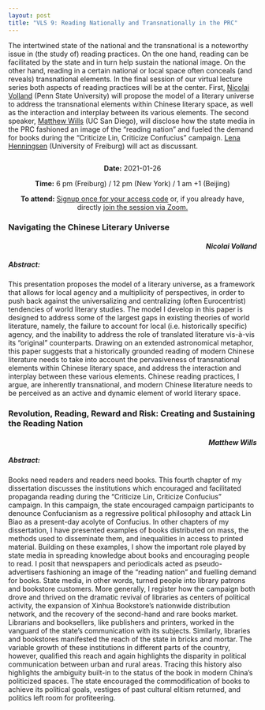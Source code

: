 ```yaml
---
layout: post
title: "VLS 9: Reading Nationally and Transnationally in the PRC"
---
```

<!-- General section for session -->
<div class="row">
    <div class="6u 12u$(small)">
    <!-- Include speaker and discussants with links to institutional pages -->
        <p>
            The intertwined state of the national and the transnational is a noteworthy issue in (the study of) reading practices. On the one hand, reading can be facilitated by the state and in turn help sustain the national image. On the other hand, reading in a certain national or local space often conceals (and reveals) transnational elements. In the final session of our virtual lecture series both aspects of reading practices will be at the center. First, <a href="https://complit.la.psu.edu/people/nmv10">Nicolai Volland</a> (Penn State University) will propose the model of a literary universe to address the transnational elements within Chinese literary space, as well as the interaction and interplay between its various elements. The second speaker, <a href="https://www.academicconnections.ucsd.edu/instructors/mwills.html">Matthew Wills</a> (UC San Diego), will disclose how the state media in the PRC fashioned an image of the “reading nation” and fueled the demand for books during the “Criticize Lin, Criticize Confucius” campaign. <a href="https://www.sinologie.uni-freiburg.de/Mitarbeiterinnen/professorinnen/henningsen">Lena Henningsen</a> (University of Freiburg) will act as discussant.
        </p>
    </div>
    <div class="6u 12u$(small)">
        <span class="image fit"><img src="{{ site.baseurl }}/assets/images/vls9pic.jpg" alt=""/></span>
    </div>
</div>
<!-- Date and Signup Box -->

<div class="box">
    <p style="text-align: center;">
        <b>Date:</b> 2021-01-26
    </p>    
    <p style="text-align: center;">
        <b>Time:</b> 6 pm (Freiburg) / 12 pm (New York) / 1 am +1 (Beijing)
    </p>
    <p style="text-align: center;">
        <b>To attend:</b> <a class="button special small icon fa-envelope-open" href="mailto:readchinalectureseries@gmail.com">Signup once for your access code</a> or, if you already have, directly
        <a class="button special small icon fa-video-camera" href="https://uni-freiburg.zoom.us/j/83487054977">join the session via Zoom.</a>
    </p>
</div>

<!-- Abstracts and Speakers -->
<div class="row">
    <div class="6u 12u$(small)">
        <h3>Navigating the Chinese Literary Universe</h3>
        <h4 style="text-align: right"><i>Nicolai Volland</i></h4>
        <h5> Abstract:</h5>
        <p>
            This presentation proposes the model of a literary universe, as a framework that allows for local agency and a multiplicity of perspectives, in order to push back against the universalizing and centralizing (often Eurocentrist) tendencies of world literary studies. The model I develop in this paper is designed to address some of the largest gaps in existing theories of world literature, namely, the failure to account for local (i.e. historically specific) agency, and the inability to address the role of translated literature vis-à-vis its “original” counterparts. Drawing on an extended astronomical metaphor, this paper suggests that a historically grounded reading of modern Chinese literature needs to take into account the pervasiveness of transnational elements within Chinese literary space, and address the interaction and interplay between these various elements. Chinese reading practices, I argue, are inherently transnational, and modern Chinese literature needs to be perceived as an active and dynamic element of world literary space.
        </p>
    </div>
    <div class="6u$ 12u$(small)">
        <h3>Revolution, Reading, Reward and Risk: Creating and Sustaining the Reading Nation</h3>
        <h4 style="text-align: right"><i>Matthew Wills</i></h4>
        <h5> Abstract:</h5>
        <p>
            Books need readers and readers need books. This fourth chapter of my dissertation discusses the institutions which encouraged and facilitated propaganda reading during the “Criticize Lin, Criticize Confucius” campaign. In this campaign, the state encouraged campaign participants to denounce Confucianism as a regressive political philosophy and attack Lin Biao as a present-day acolyte of Confucius. In other chapters of my dissertation, I have presented examples of books distributed on mass, the methods used to disseminate them, and inequalities in access to printed material. Building on these examples, I show the important role played by state media in spreading knowledge about books and encouraging people to read. I posit that newspapers and periodicals acted as pseudo-advertisers fashioning an image of the “reading nation” and fuelling demand for books. State media, in other words, turned people into library patrons and bookstore customers. More generally, I register how the campaign both drove and thrived on the dramatic revival of libraries as centers of political activity, the expansion of Xinhua Bookstore’s nationwide distribution network, and the recovery of the second-hand and rare books market. Librarians and booksellers, like publishers and printers, worked in the vanguard of the state’s communication with its subjects. Similarly, libraries and bookstores manifested the reach of the state in bricks and mortar. The variable growth of these institutions in different parts of the country, however, qualified this reach and again highlights the disparity in political communication between urban and rural areas. Tracing this history also highlights the ambiguity built-in to the status of the book in modern China’s politicized spaces. The state encouraged the commodification of books to achieve its political goals, vestiges of past cultural elitism returned, and politics left room for profiteering.
        </p>
    </div>
</div>
